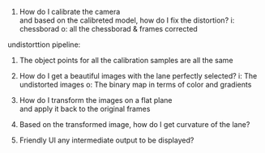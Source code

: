 1. How do I calibrate the camera  
and based on the calibreted model, how do I fix the distortion?
i: chessborad    o: all the chessborad & frames corrected

undistorttion pipeline:
1. The object points for all the calibration samples are all the same



2. How do I get a beautiful images with the lane perfectly selected?
i: The undistorted images
o: The binary map in terms of color and gradients

3. How do I transform the images on a flat plane   
and apply it back to the original frames

4. Based on the transformed image, how do I get curvature of the lane?







5. Friendly UI
any intermediate output to be displayed?
